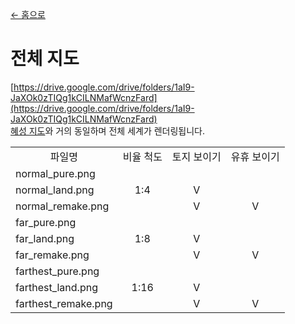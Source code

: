 [← 홈으로](../)
# 전체 지도
[https://drive.google.com/drive/folders/1aI9-JaXOk0zTIQg1kCILNMafWcnzFard](https://drive.google.com/drive/folders/1aI9-JaXOk0zTIQg1kCILNMafWcnzFard)  
[혜성 지도](../item/world_map_view.md)와 거의 동일하며 전체 세계가 렌더링됩니다.

<table>
    <tr><td align="center">파일명</td><td align="center">비율 척도</td><td align="center">토지 보이기</td><td align="center">유휴 보이기</td></tr>
    <tr><td>normal_pure.png</td><td align="center" rowspan="3">1:4</td><td align="center"></td><td align="center"></td></tr>
    <tr><td>normal_land.png</td><td align="center">V</td><td align="center"></td></tr>
    <tr><td>normal_remake.png</td><td align="center">V</td><td align="center">V</td></tr>
    <tr><td>far_pure.png</td><td align="center" rowspan="3">1:8</td><td align="center"></td><td align="center"></td></tr>
    <tr><td>far_land.png</td><td align="center">V</td><td align="center"></td></tr>
    <tr><td>far_remake.png</td><td align="center">V</td><td align="center">V</td></tr>
    <tr><td>farthest_pure.png</td><td align="center" rowspan="3">1:16</td><td align="center"></td><td align="center"></td></tr>
    <tr><td>farthest_land.png</td><td align="center">V</td><td align="center"></td></tr>
    <tr><td>farthest_remake.png</td><td align="center">V</td><td align="center">V</td></tr>
</table>